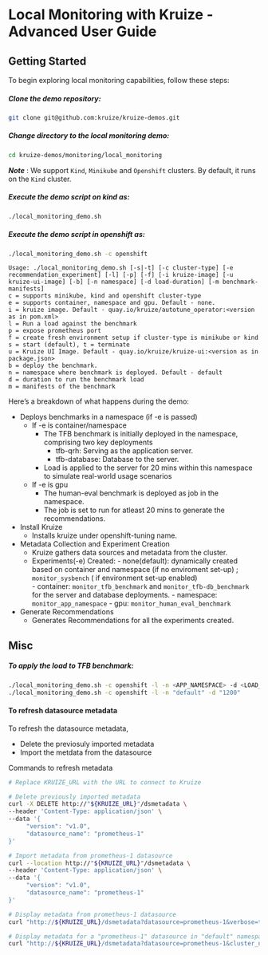 # Local Monitoring with Kruize - Advanced User Guide

## Getting Started

To begin exploring local monitoring capabilities, follow these steps:

##### Clone the demo repository:
```sh
git clone git@github.com:kruize/kruize-demos.git
```
##### Change directory to the local monitoring demo:
```sh
cd kruize-demos/monitoring/local_monitoring
```
***Note*** : We support `Kind`, `Minikube` and `Openshift` clusters.
By default, it runs on the `Kind` cluster.
##### Execute the demo script on kind as: 
```sh
./local_monitoring_demo.sh
```
##### Execute the demo script in openshift as: 
```sh
./local_monitoring_demo.sh -c openshift
```

```
Usage: ./local_monitoring_demo.sh [-s|-t] [-c cluster-type] [-e recommendation_experiment] [-l] [-p] [-f] [-i kruize-image] [-u kruize-ui-image] [-b] [-n namespace] [-d load-duration] [-m benchmark-manifests]
c = supports minikube, kind and openshift cluster-type
e = supports container, namespace and gpu. Default - none.
i = kruize image. Default - quay.io/kruize/autotune_operator:<version as in pom.xml>
l = Run a load against the benchmark
p = expose prometheus port
f = create fresh environment setup if cluster-type is minikube or kind
s = start (default), t = terminate
u = Kruize UI Image. Default - quay.io/kruize/kruize-ui:<version as in package.json>
b = deploy the benchmark.
n = namespace where benchmark is deployed. Default - default
d = duration to run the benchmark load
m = manifests of the benchmark
```

Here’s a breakdown of what happens during the demo:

- Deploys benchmarks in a namespace (if -e is passed)
    - If -e is container/namespace
        - The TFB benchmark is initially deployed in the namespace, comprising two key deployments
          - tfb-qrh: Serving as the application server.
          - tfb-database: Database to the server.
        - Load is applied to the server for 20 mins within this namespace to simulate real-world usage scenarios
    - If -e is gpu
        - The human-eval benchmark is deployed as job in the namespace.
        - The job is set to run for atleast 20 mins to generate the recommendations.
- Install Kruize
  - Installs kruize under openshift-tuning name.
- Metadata Collection and Experiment Creation
  - Kruize gathers data sources and metadata from the cluster.
  - Experiments(-e) Created:
        - none(default): dynamically created based on container and namespace (if no enviroment set-up) ; `monitor_sysbench` ( if environment set-up enabled)  
        - container: `monitor_tfb_benchmark` and `monitor_tfb-db_benchmark` for the server and database deployments.
        - namespace: `monitor_app_namespace`
        - gpu: `monitor_human_eval_benchmark`
- Generate Recommendations
  - Generates Recommendations for all the experiments created.


## Misc

##### To apply the load to TFB benchmark: 
```sh
./local_monitoring_demo.sh -c openshift -l -n <APP_NAMESPACE> -d <LOAD_DURATION>
./local_monitoring_demo.sh -c openshift -l -n "default" -d "1200"
```

#### To refresh datasource metadata

To refresh the datasource metadata,
- Delete the previosuly imported metadata
- Import the metdata from the datasource

Commands to refresh metadata

```sh
# Replace KRUIZE_URL with the URL to connect to Kruize

# Delete previously imported metadata
curl -X DELETE http://"${KRUIZE_URL}"/dsmetadata \
--header 'Content-Type: application/json' \
--data '{
     "version": "v1.0",
     "datasource_name": "prometheus-1"
}'

# Import metadata from prometheus-1 datasource                   
curl --location http://"${KRUIZE_URL}"/dsmetadata \
--header 'Content-Type: application/json' \
--data '{
     "version": "v1.0",
     "datasource_name": "prometheus-1"
}'

# Display metadata from prometheus-1 datasource
curl "http://${KRUIZE_URL}/dsmetadata?datasource=prometheus-1&verbose=true"

# Display metadata for a "prometheus-1" datasource in "default" namespace and "default" cluster
curl "http://${KRUIZE_URL}/dsmetadata?datasource=prometheus-1&cluster_name=default&namespace=default&verbose=true"
``` 
